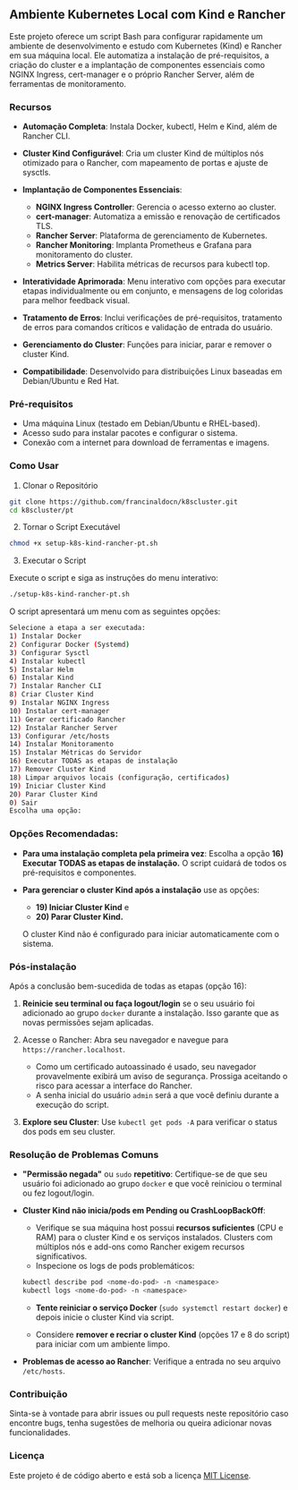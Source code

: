 ## Ambiente Kubernetes Local com Kind e Rancher
Este projeto oferece um script Bash para configurar rapidamente um ambiente de desenvolvimento e estudo com Kubernetes (Kind) e Rancher em sua máquina local. Ele automatiza a instalação de pré-requisitos, a criação do cluster e a implantação de componentes essenciais como NGINX Ingress, cert-manager e o próprio Rancher Server, além de ferramentas de monitoramento.

### Recursos
- **Automação Completa**: Instala Docker, kubectl, Helm e Kind, além de Rancher CLI.

- **Cluster Kind Configurável**: Cria um cluster Kind de múltiplos nós otimizado para o Rancher, com mapeamento de portas e ajuste de sysctls.

- **Implantação de Componentes Essenciais**:
    - **NGINX Ingress Controller**: Gerencia o acesso externo ao cluster.
    - **cert-manager**: Automatiza a emissão e renovação de certificados TLS.
    - **Rancher Server**: Plataforma de gerenciamento de Kubernetes.
    - **Rancher Monitoring**: Implanta Prometheus e Grafana para monitoramento do cluster.
    - **Metrics Server**: Habilita métricas de recursos para kubectl top.

- **Interatividade Aprimorada**: Menu interativo com opções para executar etapas individualmente ou em conjunto, e mensagens de log coloridas para melhor feedback visual.

- **Tratamento de Erros**: Inclui verificações de pré-requisitos, tratamento de erros para comandos críticos e validação de entrada do usuário.

- **Gerenciamento do Cluster**: Funções para iniciar, parar e remover o cluster Kind.

- **Compatibilidade**: Desenvolvido para distribuições Linux baseadas em Debian/Ubuntu e Red Hat.

### Pré-requisitos

- Uma máquina Linux (testado em Debian/Ubuntu e RHEL-based).
- Acesso sudo para instalar pacotes e configurar o sistema.
- Conexão com a internet para download de ferramentas e imagens.

### Como Usar
1. Clonar o Repositório
```Bash
git clone https://github.com/francinaldocn/k8scluster.git
cd k8scluster/pt
```
2. Tornar o Script Executável
```Bash
chmod +x setup-k8s-kind-rancher-pt.sh
```
3. Executar o Script

Execute o script e siga as instruções do menu interativo:

```Bash
./setup-k8s-kind-rancher-pt.sh
```

O script apresentará um menu com as seguintes opções:
```Bash
Selecione a etapa a ser executada:
1) Instalar Docker
2) Configurar Docker (Systemd)
3) Configurar Sysctl
4) Instalar kubectl
5) Instalar Helm
6) Instalar Kind
7) Instalar Rancher CLI
8) Criar Cluster Kind
9) Instalar NGINX Ingress
10) Instalar cert-manager
11) Gerar certificado Rancher
12) Instalar Rancher Server
13) Configurar /etc/hosts
14) Instalar Monitoramento
15) Instalar Métricas do Servidor
16) Executar TODAS as etapas de instalação
17) Remover Cluster Kind
18) Limpar arquivos locais (configuração, certificados)
19) Iniciar Cluster Kind
20) Parar Cluster Kind
0) Sair
Escolha uma opção:
```

### Opções Recomendadas:

- **Para uma instalação completa pela primeira vez**: Escolha a opção **16) Executar TODAS as etapas de instalação.** O script cuidará de todos os pré-requisitos e componentes.

- **Para gerenciar o cluster Kind após a instalação** use as opções:
    - **19) Iniciar Cluster Kind** e 
    - **20) Parar Cluster Kind.** 
    
    O cluster Kind não é configurado para iniciar automaticamente com o sistema.

### Pós-instalação

Após a conclusão bem-sucedida de todas as etapas (opção 16):

1. **Reinicie seu terminal ou faça logout/login** se o seu usuário foi adicionado ao grupo `docker` durante a instalação. Isso garante que as novas permissões sejam aplicadas.

2. Acesse o Rancher: Abra seu navegador e navegue para `https://rancher.localhost`.
    - Como um certificado autoassinado é usado, seu navegador provavelmente exibirá um aviso de segurança. Prossiga aceitando o risco para acessar a interface do Rancher.
    - A senha inicial do usuário `admin` será a que você definiu durante a execução do script.
    
3. **Explore seu Cluster**: Use `kubectl get pods -A` para verificar o status dos pods em seu cluster.

### Resolução de Problemas Comuns

- **"Permissão negada"** ou `sudo` **repetitivo**: Certifique-se de que seu usuário foi adicionado ao grupo `docker` e que você reiniciou o terminal ou fez logout/login.

- **Cluster Kind não inicia/pods em Pending ou CrashLoopBackOff**:
    - Verifique se sua máquina host possui **recursos suficientes** (CPU e RAM) para o cluster Kind e os serviços instalados. Clusters com múltiplos nós e add-ons como Rancher exigem recursos significativos.
    - Inspecione os logs de pods problemáticos:
    ```Bash
    kubectl describe pod <nome-do-pod> -n <namespace>
    kubectl logs <nome-do-pod> -n <namespace>
    ```
    - **Tente reiniciar o serviço Docker** (`sudo systemctl restart docker`) e depois inicie o cluster Kind via script.

    - Considere **remover e recriar o cluster Kind** (opções 17 e 8 do script) para iniciar com um ambiente limpo.

- **Problemas de acesso ao Rancher**: Verifique a entrada no seu arquivo `/etc/hosts`.

### Contribuição

Sinta-se à vontade para abrir issues ou pull requests neste repositório caso encontre bugs, tenha sugestões de melhoria ou queira adicionar novas funcionalidades.

### Licença
Este projeto é de código aberto e está sob a licença [MIT License](https://opensource.org/licenses/MIT).